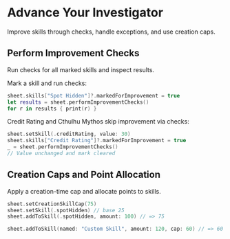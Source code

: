 # Advance Your Investigator

Improve skills through checks, handle exceptions, and use creation caps.

## Perform Improvement Checks

Run checks for all marked skills and inspect results.

Mark a skill and run checks:

```swift
sheet.skills["Spot Hidden"]?.markedForImprovement = true
let results = sheet.performImprovementChecks()
for r in results { print(r) }
```

Credit Rating and Cthulhu Mythos skip improvement via checks:

```swift
sheet.setSkill(.creditRating, value: 30)
sheet.skills["Credit Rating"]?.markedForImprovement = true
_ = sheet.performImprovementChecks()
// Value unchanged and mark cleared
```

## Creation Caps and Point Allocation

Apply a creation-time cap and allocate points to skills.

```swift
sheet.setCreationSkillCap(75)
sheet.setSkill(.spotHidden) // base 25
sheet.addToSkill(.spotHidden, amount: 100) // => 75

sheet.addToSkill(named: "Custom Skill", amount: 120, cap: 60) // => 60
```


